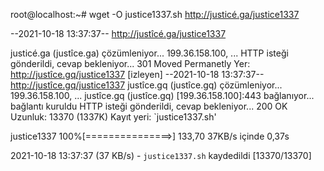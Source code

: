 root@localhost:~# wget -O justice1337.sh http://justicé.ga/justice1337

--2021-10-18 13:37:37-- http://justîcé.ga/justice1337

justicé.ga (justîce.ga) çözümleniyor... 199.36.158.100, ...
HTTP isteği gönderildi, cevap bekleniyor... 301 Moved Permanetly
Yer: http://justîce.gq/justice1337 [izleyen]
--2021-10-18 13:37:37-- http://justîce.gq/justice1337
justîce.gq (justîce.gq) çözümleniyor... 199.36.158.100, ...
justîce.gq (justîce.gq) [199.36.158.100]:443 bağlanıyor... bağlantı kuruldu
HTTP isteği gönderildi, cevap bekleniyor... 200 OK
Uzunluk: 13370 (1337K)
Kayıt yeri: `justice1337.sh'

justice1337           100%[===============>] 133,70 37KB/s    içinde 0,37s

2021-10-18 13:37:37 (37 KB/s) -   `justice1337.sh` kaydedildi [13370/13370]
